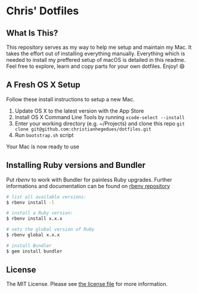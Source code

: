 # Chris' Dotfiles

## What Is This?

This repository serves as my way to help me setup and maintain my Mac. It takes
the effort out of installing everything manually. Everything which is needed to
install my preffered setup of macOS is detailed in this readme. Feel free to
explore, learn and copy parts for your own dotfiles. Enjoy! :smile:

## A Fresh OS X Setup

Follow these install instructions to setup a new Mac.

1. Update OS X to the latest version with the App Store
2. Install OS X Command Line Tools by running `xcode-select --install`
3. Enter your working directory (e.g. ~/Projects) and clone this repo `git clone git@github.com:christianhegedues/dotfiles.git`
4. Run `bootstrap.sh` script

Your Mac is now ready to use

## Installing Ruby versions and Bundler

Put *rbenv* to work with Bundler for painless Ruby upgrades. Further
informations and documentation can be found on [rbenv repository](https://github.com/rbenv/rbenv)

~~~ sh
# list all available versions:
$ rbenv install -l

# install a Ruby version:
$ rbenv install x.x.x

# sets the global version of Ruby
$ rbenv global x.x.x

# install Bundler
$ gem install bundler
~~~

## License

The MIT License. Please see [the license file](LICENSE.md) for more information.

